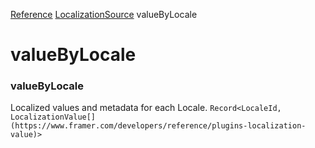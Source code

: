 [Reference](https://www.framer.com/developers/reference)
[LocalizationSource](https://www.framer.com/developers/reference/plugins-localization-source)
valueByLocale
# valueByLocale
### valueByLocale
Localized values and metadata for each Locale.
`Record<LocaleId, LocalizationValue[](https://www.framer.com/developers/reference/plugins-localization-value)>`
